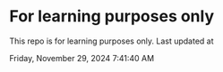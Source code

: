 # For learning purposes only
This repo is for learning purposes only.
Last updated at

Friday, November 29, 2024 7:41:40 AM

